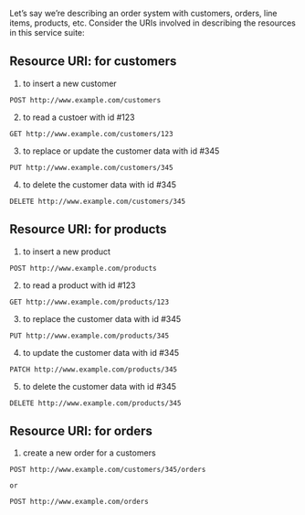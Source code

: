 Let’s say we’re describing an order system with customers, orders, line items, products, etc. Consider the URIs involved in describing the resources in this service suite:

## Resource URI: for customers

1. to insert a new customer 
```HTTP
POST http://www.example.com/customers
```  

2. to read a custoer with id #123
```HTTP
GET http://www.example.com/customers/123
```   

3. to replace or update the customer data with id #345
```HTTP
PUT http://www.example.com/customers/345
```     

4. to delete the customer data with id #345
```HTTP
DELETE http://www.example.com/customers/345
```  

## Resource URI: for products

1. to insert a new product 
```HTTP
POST http://www.example.com/products
```  

2. to read a product with id #123
```HTTP
GET http://www.example.com/products/123
```   

3. to replace the customer data with id #345
```HTTP
PUT http://www.example.com/products/345
```     

4. to update the customer data with id #345
```HTTP
PATCH http://www.example.com/products/345
```     

5. to delete the customer data with id #345  
```HTTP
DELETE http://www.example.com/products/345
```  

## Resource URI: for orders  

1. create a new order for a customers
```HTTP
POST http://www.example.com/customers/345/orders 

or 

POST http://www.example.com/orders
```  
